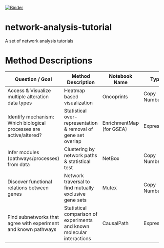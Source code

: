 [![Binder](https://mybinder.org/badge_logo.svg)](https://mybinder.org/v2/gh/cannin/network-analysis-tutorials/master)

# network-analysis-tutorial
A set of network analysis tutorials 

# Method Descriptions 
| Question / Goal                                                    | Method Description                                                     | Notebook Name            | Typical Data          | References                           | Site                                                                                                                                                                                                            | 
|--------------------------------------------------------------------|------------------------------------------------------------------------|--------------------------|-----------------------|--------------------------------------|-----------------------------------------------------------------------------------------------------------------------------------------------------------------------------------------------------------------| 
| Access & Visualize multiple alteration data types                  | Heatmap based visualization                                            | Oncoprints               | Copy Number/Mutations |                                      | bioconductor.org/packages/release/bioc/html/ComplexHeatmap.html                                                                                                                                                 | 
| Identify mechanism: Which biological processes are active/altered? | Statistical over-representation & removal of gene set overlap          | EnrichmentMap (for GSEA) | Expression            | "Reimand, et al., 2017, biorxiv.org" | bioconductor.org/packages/release/bioc/html/clusterProfiler.html and baderlab.org/Software/EnrichmentMap; http://bioconductor.org/packages/release/bioc/vignettes/clusterProfiler/inst/doc/clusterProfiler.html | 
| Infer modules (pathways/processes) from data                       | Clustering by network paths & statistical test                         | NetBox                   | Copy Number/Mutations | "Cerami & al, 2010, PLoS Comp Bio"   | bitbucket.org/mil2041/netboxr                                                                                                                                                                                   | 
| Discover functional relations between genes                        | Network traversal to find mutually exclusive gene sets                 | Mutex                    | Copy Number/Mutations | "Babur, et al., 2015, Genome Biol"   | github.com/PathwayAndDataAnalysis/mutex                                                                                                                                                                         | 
| Find subnetworks that agree with experiment and known pathways     | Statistical comparison of experiments and known molecular interactions | CausalPath               | Expression            | "Babur, et al., 2018, biorxiv.org"   | github.com/PathwayAndDataAnalysis/causalpath                                                                                                                                                                    | 
